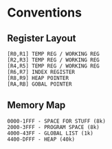 # Conventions #

## Register Layout ##

    [R0,R1] TEMP REG / WORKING REG
    [R2,R3] TEMP REG / WORKING REG
    [R4,R5] TEMP REG / WORKING REG
    [R6,R7] INDEX REGISTER
    [R8,R9] HEAP POINTER
    [RA,RB] GOBAL POINTER


## Memory Map ##

    0000-1FFF - SPACE FOR STUFF (8k)
    2000-3FFF - PROGRAM SPACE (8k)
    4000-43FF - GLOBAL LIST (1k)
    4400-DFFF - HEAP (40k)